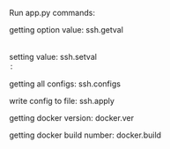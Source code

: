 Run app.py
commands:

getting option value:
    ssh.getval <option>

setting value:
    ssh.setval <option>:<value>

getting all configs:
    ssh.configs

write config to file:
    ssh.apply

getting docker version:
    docker.ver

getting docker build number:
    docker.build